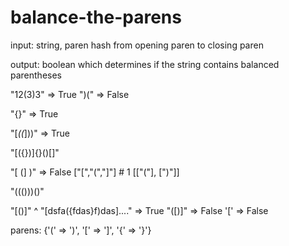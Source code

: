 # balance-the-parens
input: string, paren hash from opening paren to closing paren

output: boolean which determines if the string contains balanced parentheses

"12(3)3" => True 
")(" => False

"[](){}" => True

"[_((_]))" => True 

"[({})]{}()[]"

"[  (]     )" => False 
["[","(","]"] # 1 
[["("], [")"]]


"((()))()"

"[()]"
 ^
"[dsfa({fdas}f)das]...." => True
"([)]" => False 
'[' => False

parens: {'(' => ')', '[' => ']', '{' => '}'}